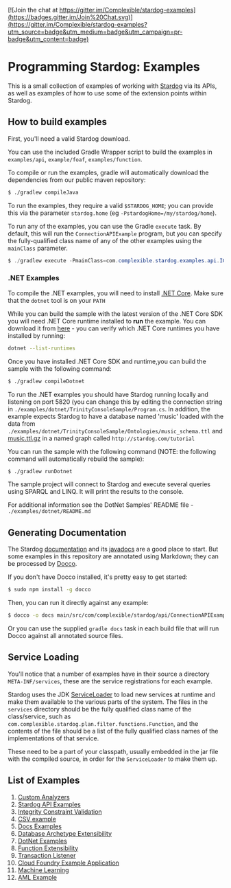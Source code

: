 [![Join the chat at https://gitter.im/Complexible/stardog-examples](https://badges.gitter.im/Join%20Chat.svg)](https://gitter.im/Complexible/stardog-examples?utm_source=badge&utm_medium=badge&utm_campaign=pr-badge&utm_content=badge)

# Programming Stardog: Examples

This is a small collection of examples of working with [Stardog](http://stardog.com) via its APIs, as
well as examples of how to use some of the extension points within Stardog.

## How to build examples

First, you'll need a valid Stardog download.

You can use the included Gradle Wrapper script to build the examples in `examples/api`, `example/foaf`, `examples/function`.

To compile or run the examples, gradle will automatically download the dependencies from our public maven repository:

```bash
$ ./gradlew compileJava
```

To run the examples, they require a valid `$STARDOG_HOME`; you can provide this via the parameter `stardog.home`
(eg `-PstardogHome=/my/stardog/home`).

To run any of the examples, you can use the Gradle `execute` task.  By default, this will run the `ConnectionAPIExample`
program, but you can specify the fully-qualified class name of any of the other examples using the `mainClass` parameter.

```java
$ ./gradlew execute -PmainClass=com.complexible.stardog.examples.api.ICVExample
```

### .NET Examples

To compile the .NET examples, you will need to install [.NET Core](https://dotnet.microsoft.com/download). Make sure that the `dotnet` tool is on your `PATH`

While you can build the sample with the latest version of the .NET Core SDK you will need .NET Core runtime installed to **run** the example. You can download it from [here](https://dotnet.microsoft.com/download/dotnet-core/2.1) - you can verify which .NET Core runtimes you have installed by running:

```bash
dotnet --list-runtimes
```

Once you have installed .NET Core SDK and runtime,you can build the sample with the following command:

```bash
$ ./gradlew compileDotnet
```

To run the .NET examples you should have Stardog running locally and listening on port 5820 (you can change this by editing the connection string in `./examples/dotnet/TrinityConsoleSample/Program.cs`. In addition, the example expects Stardog to have a database named 'music' loaded with the data from `./examples/dotnet/TrinityConsoleSample/Ontologies/music_schema.ttl` and [music.ttl.gz](https://github.com/stardog-union/stardog-tutorials/blob/master/music/music.ttl.gz) in a named graph called `http://stardog.com/tutorial`

You can run the sample with the following command (NOTE: the following command will automatically rebuild the sample):

```bash
$ ./gradlew runDotnet
```

The sample project will connect to Stardog and execute several queries using SPARQL and LINQ. It will print the results to the console.

For additional information see the DotNet Samples' README file - `./examples/dotnet/README.md`

## Generating Documentation

The Stardog [documentation](http://docs.stardog.com) and its [javadocs](http://docs.stardog.com/java/snarl) are a good
place to start. But some examples in this repository are annotated using Markdown; they can be processed by
[Docco](http://jashkenas.github.io/docco/).

If you don't have Docco installed, it's pretty easy to get started:

```bash
$ sudo npm install -g docco
```

Then, you can run it directly against any example:

```bash
$ docco -o docs main/src/com/complexible/stardog/api/ConnectionAPIExample.java
```

Or you can use the supplied `gradle docs` task in each build file that will run Docco against all annotated source files.

## Service Loading

You'll notice that a number of examples have in their source a directory `META-INF/services`, these are the service
registrations for each example.

Stardog uses the JDK [ServiceLoader](http://docs.oracle.com/javase/6/docs/api/java/util/ServiceLoader.html) to load
new services at runtime and make them available to the various parts of the system.  The files in the `services`
directory should be the fully qualified class name of the class/service, such as `com.complexible.stardog.plan.filter.functions.Function`,
and the contents of the file should be a list of the fully qualified class names of the implementations of that service.

These need to be a part of your classpath, usually embedded in the jar file with the compiled source, in order for
the `ServiceLoader` to make them up.

## List of Examples

1. [Custom Analyzers](./examples/analyzer/readme.md)
1. [Stardog API Examples](./examples/api/readme.md)
1. [Integrity Constraint Validation](./examples/cli/icv)
1. [CSV example](./examples/cli/virtual/csv/readme.md)
1. [Docs Examples](./examples/docs/readme.md)
1. [Database Archetype Extensibility](./examples/foaf/readme.md)
1. [DotNet Examples](./examples/dotnet/README.md)
1. [Function Extensibility](./examples/function/readme.md)
1. [Transaction Listener](./examples/listener/readme.md)
1. [Cloud Foundry Example Application](https://github.com/stardog-union/cf-example)
1. [Machine Learning](./examples/machinelearning)
1. [AML Example](./examples/aml-example)
